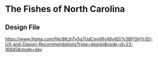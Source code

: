 # The Fishes of North Carolina

## Design File
https://www.figma.com/file/8KzhTy5g7UdCevhRyX6y6D/%5BFISH%5D-UX-and-Design-Recommendations?type=design&node-id=23-16845&mode=dev
